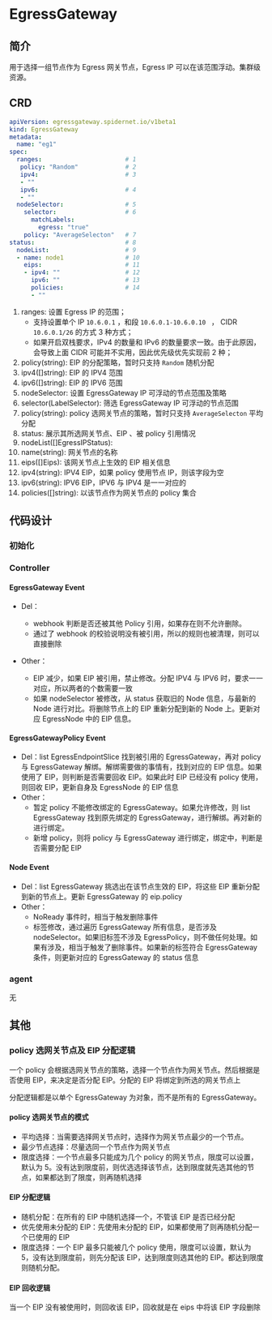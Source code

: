 # EgressGateway

## 简介
用于选择一组节点作为 Egress 网关节点，Egress IP 可以在该范围浮动。集群级资源。

## CRD

```yaml
apiVersion: egressgateway.spidernet.io/v1beta1
kind: EgressGateway
metadata:
  name: "eg1"
spec:                           
  ranges:                       # 1
   policy: "Random"             # 2
   ipv4:                        # 3
   - ""
   ipv6:                        # 4
   - ""
  nodeSelector:                 # 5
    selector:                   # 6
      matchLabels:
        egress: "true"
    policy: "AverageSelecton"   # 7
status:                         # 8
  nodeList:                     # 9
  - name: node1                 # 10
    eips:                       # 11
    - ipv4: ""                  # 12
      ipv6: ""                  # 13
      policies:                 # 14
      - ""
```

1. ranges: 设置 Egress IP 的范围；
   * 支持设置单个 IP `10.6.0.1` ，和段 `10.6.0.1-10.6.0.10 ` ， CIDR `10.6.0.1/26`  的方式 3 种方式；
   * 如果开启双栈要求，IPv4 的数量和 IPv6 的数量要求一致。由于此原因，会导致上面 CIDR 可能并不实用，因此优先级优先实现前 2 种；
2. policy(string): EIP 的分配策略，暂时只支持 `Random` 随机分配
3. ipv4([]string): EIP 的 IPV4 范围
4. ipv6([]string): EIP 的 IPV6 范围
5. nodeSelector: 设置 EgressGateway IP 可浮动的节点范围及策略
6. selector(LabelSelector): 筛选 EgressGateway IP 可浮动的节点范围
7. policy(string): policy 选网关节点的策略，暂时只支持 `AverageSelecton` 平均分配
8. status: 展示其所选网关节点、EIP 、被 policy 引用情况
9. nodeList([]EgressIPStatus): 
10. name(string): 网关节点的名称
11. eips([]Eips): 该网关节点上生效的 EIP 相关信息
12. ipv4(string): IPV4 EIP，如果 policy 使用节点 IP，则该字段为空
13. ipv6(string): IPV6 EIP，IPV6 与 IPV4 是一一对应的
14. policies([]string): 以该节点作为网关节点的 policy 集合


## 代码设计

### 初始化

### Controller
#### EgressGateway Event
- Del：
  * webhook 判断是否还被其他 Policy 引用，如果存在则不允许删除。
  * 通过了 webhook 的校验说明没有被引用，所以的规则也被清理，则可以直接删除

- Other：
  * EIP 减少，如果 EIP 被引用，禁止修改。分配 IPV4 与 IPV6 时，要求一一对应，所以两者的个数需要一致
  * 如果 nodeSelector 被修改，从 status 获取旧的 Node 信息，与最新的 Node 进行对比。将删除节点上的 EIP 重新分配到新的 Node 上。更新对应 EgressNode 中的 EIP 信息。


#### EgressGatewayPolicy Event
- Del：list EgressEndpointSlice 找到被引用的 EgressGateway，再对 policy 与 EgressGateway 解绑。解绑需要做的事情有，找到对应的 EIP 信息。如果使用了 EIP，则判断是否需要回收 EIP。如果此时 EIP 已经没有 policy 使用，则回收 EIP，更新自身及 EgressNode 的 EIP 信息
- Other：
  * 暂定 policy 不能修改绑定的 EgressGateway。如果允许修改，则 list EgressGateway 找到原先绑定的 EgressGateway，进行解绑。再对新的进行绑定。
  * 新增 policy，则将 policy 与 EgressGateway 进行绑定，绑定中，判断是否需要分配 EIP

#### Node Event
- Del：list EgressGateway 挑选出在该节点生效的 EIP，将这些 EIP 重新分配到新的节点上。更新 EgressGateway 的 eip.policy 
- Other：
  * NoReady 事件时，相当于触发删除事件
  * 标签修改，通过遍历 EgressGateway 所有信息，是否涉及 nodeSelector。如果旧标签不涉及 EgressPolicy，则不做任何处理。如果有涉及，相当于触发了删除事件。如果新的标签符合 EgressGateway 条件，则更新对应的 EgressGateway 的 status 信息


### agent
无

## 其他
### policy 选网关节点及 EIP 分配逻辑
一个 policy 会根据选网关节点的策略，选择一个节点作为网关节点。然后根据是否使用 EIP，来决定是否分配 EIP。分配的 EIP 将绑定到所选的网关节点上

分配逻辑都是以单个 EgressGateway 为对象，而不是所有的 EgressGateway。

#### policy 选网关节点的模式
- 平均选择：当需要选择网关节点时，选择作为网关节点最少的一个节点。
- 最少节点选择：尽量选同一个节点作为网关节点
- 限度选择：一个节点最多只能成为几个 policy 的网关节点，限度可以设置，默认为 5。没有达到限度前，则优选选择该节点，达到限度就先选其他的节点，如果都达到了限度，则再随机选择


#### EIP 分配逻辑
- 随机分配：在所有的 EIP 中随机选择一个，不管该 EIP 是否已经分配
- 优先使用未分配的 EIP：先使用未分配的 EIP，如果都使用了则再随机分配一个已使用的 EIP
- 限度选择：一个 EIP 最多只能被几个 policy 使用，限度可以设置，默认为 5，没有达到限度前，则先分配该 EIP，达到限度则选其他的 EIP。都达到限度则随机分配。


#### EIP 回收逻辑
当一个 EIP 没有被使用时，则回收该 EIP，回收就是在 eips 中将该 EIP 字段删除